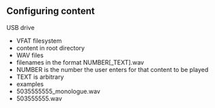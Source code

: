 ## Configuring content

USB drive
* VFAT filesystem
* content in root directory
* WAV files
* filenames in the format NUMBER[_TEXT].wav
 * NUMBER is the number the user enters for that content to be played
 * TEXT is arbitrary
 * examples
  * 5035555555_monologue.wav
  * 503555555.wav
